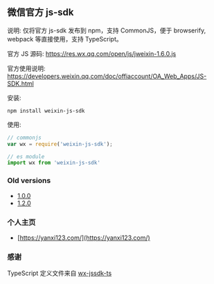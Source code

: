 微信官方 js-sdk
----

说明: 仅将官方 js-sdk 发布到 npm，支持 CommonJS，便于 browserify, webpack 等直接使用，支持 TypeScript。


官方 JS 源码: https://res.wx.qq.com/open/js/jweixin-1.6.0.js

官方使用说明: https://developers.weixin.qq.com/doc/offiaccount/OA_Web_Apps/JS-SDK.html

安装:
```shell
npm install weixin-js-sdk
```

使用:
```javascript
// commonjs
var wx = require('weixin-js-sdk');

// es module
import wx from 'weixin-js-sdk'
```

### Old versions

* [1.0.0](https://github.com/yanxi123-com/weixin-js-sdk/tree/1.0.0)
* [1.2.0](https://github.com/yanxi123-com/weixin-js-sdk/tree/1.2.0)

### 个人主页

* [https://yanxi123.com/](https://yanxi123.com/)

### 感谢

TypeScript 定义文件来自 [wx-jssdk-ts](https://github.com/zhaoky/wx-jssdk-ts/blob/master/index.d.ts)
